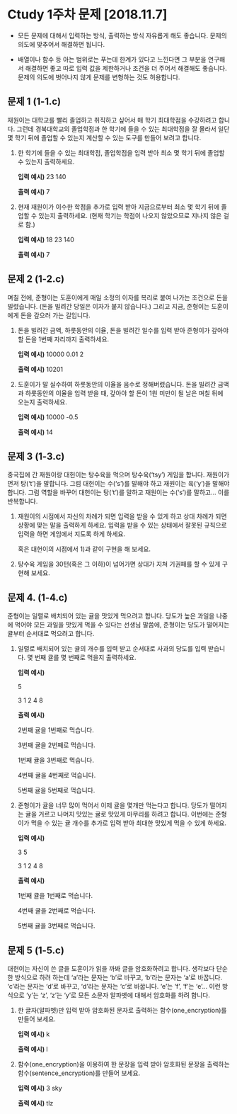 # Ctudy 1주차 문제 [2018.11.7]

* 모든 문제에 대해서 입력하는 방식, 출력하는 방식 자유롭게 해도 좋습니다. 문제의 의도에 맞추어서 해결하면 됩니다.

* 배열이나 함수 등 아는 범위로는 푸는데 한계가 있다고 느낀다면 그 부분을 연구해서 해결하면 좋고 따로 입력 값을 제한하거나 조건을 더 주어서 해결해도 좋습니다. 문제의 의도에 벗어나지 않게 문제를 변형하는 것도 허용합니다.

 

## 문제 1 (1-1.c)

재원이는 대학교를 빨리 졸업하고 취직하고 싶어서 매 학기 최대학점을 수강하려고 합니다. 그런데 경북대학교의 졸업학점과 한 학기에 들을 수 있는 최대학점을 잘 몰라서 일단 몇 학기 뒤에 졸업할 수 있는지 계산할 수 있는 도구를 만들어 보려고 합니다.

1. 한 학기에 들을 수 있는 최대학점, 졸업학점을 입력 받아 최소 몇 학기 뒤에 졸업할 수 있는지 출력하세요.

   **입력 예시)** 23 140

   **출력 예시)** 7

2. 현재 재원이가 이수한 학점을 추가로 입력 받아 지금으로부터 최소 몇 학기 뒤에 졸업할 수 있는지 출력하세요. (현재 학기는 학점이 나오지 않았으므로 지나지 않은 걸로 함.)

   **입력 예시)** 18 23 140

   **출력 예시)** 7

 

## 문제 2 (1-2.c)

며칠 전에, 준형이는 도훈이에게 매일 소정의 이자를 복리로 붙여 나가는 조건으로 돈을 빌렸습니다. (돈을 빌려간 당일은 이자가 붙지 않습니다.) 그리고 지금, 준형이는 도훈이에게 돈을 갚으러 가는 길입니다.

1. 돈을 빌려간 금액, 하룻동안의 이율, 돈을 빌려간 일수를 입력 받아 준형이가 갚아야 할 돈을 1번째 자리까지 출력하세요.

   **입력 예시)** 10000 0.01 2

   **출력 예시)** 10201

2. 도훈이가 말 실수하여 하룻동안의 이율을 음수로 정해버렸습니다. 돈을 빌려간 금액과 하룻동안의 이율을 입력 받을 때, 갚아야 할 돈이 1원 미만이 될 날은 며칠 뒤에 오는지 출력하세요.

   **입력 예시)** 10000 -0.5

   **출력 예시)** 14



## 문제 3 (1-3.c)

중국집에 간 재원이랑 대헌이는 탕수육을 먹으며 탕수육(‘tsy’) 게임을 합니다. 재원이가 먼저 탕(‘t’)을 말합니다. 그럼 대헌이는 수(‘s’)를 말해야 하고 재원이는 육(‘y’)을 말해야 합니다. 그럼 역할을 바꾸어 대헌이는 탕(‘t’)를 말하고 재원이는 수(‘s’)를 말하고… 이를 반복합니다.

1. 재원이의 시점에서 자신의 차례가 되면 입력을 받을 수 있게 하고 상대 차례가 되면 상황에 맞는 말을 출력하게 하세요. 입력을 받을 수 있는 상태에서 잘못된 규칙으로 입력을 하면 게임에서 지도록 하게 하세요. 

   혹은 대헌이의 시점에서 1)과 같이 구현을 해 보세요.

2. 탕수육 게임을 30턴(혹은 그 이하)이 넘어가면 상대가 지쳐 기권패를 할 수 있게 구현해 보세요.

 

## 문제 4. (1-4.c)

준형이는 일렬로 배치되어 있는 귤을 맛있게 먹으려고 합니다. 당도가 높은 과일을 나중에 먹어야 모든 과일을 맛있게 먹을 수 있다는 선생님 말씀에, 준형이는 당도가 떨어지는 귤부터 순서대로 먹으려고 합니다.

1. 일렬로 배치되어 있는 귤의 개수를 입력 받고 순서대로 사과의 당도를 입력 받습니다. 몇 번째 귤를 몇 번째로 먹을지 출력하세요.

   **입력 예시)**

   5

   3 1 2 4 8 

   **출력 예시)** 

   2번째 귤을 1번째로 먹습니다. 

   3번째 귤을 2번째로 먹습니다. 

   1번째 귤을 3번째로 먹습니다. 

   4번째 귤을 4번째로 먹습니다. 

   5번째 귤을 5번째로 먹습니다. 

2. 준형이가 귤을 너무 많이 먹어서 이제 귤을 몇개만 먹는다고 합니다. 당도가 떨어지는 귤을 거르고 나머지 맛있는 귤로 맛있게 마무리를 하려고 합니다. 이번에는 준형이가 먹을 수 있는 귤 개수를 추가로 입력 받아 최대한 맛있게 먹을 수 있게 하세요.

   **입력 예시)**

   3 5

   3 1 2 4 8

   **출력 예시)**

   1번째 귤을 1번째로 먹습니다.

   4번째 귤을 2번째로 먹습니다.

   5번째 귤을 3번째로 먹습니다.



## 문제 5 (1-5.c)

대헌이는 자신이 쓴 글을 도훈이가 읽을 까봐 글을 암호화하려고 합니다. 생각보다 단순한 방식으로 하려 하는데 ‘a’라는 문자는 ‘b’로 바꾸고, ‘b’라는 문자는 ‘a’로 바꿉니다. ‘c’라는 문자는 ‘d’로 바꾸고, ‘d’라는 문자는 ‘c’로 바꿉니다. ‘e’는 ‘f’, ‘f’는 ‘e’… 이런 방식으로 ‘y’는 ‘z’, ‘z’는 ‘y’로 모든 소문자 알파벳에 대해서 암호화를 하려 합니다.

1. 한 글자(알파벳)만 입력 받아 암호화된 문자로 출력하는 함수(one_encryption)를 만들어 보세요.

   **입력 예시)** k

   **출력 예시)** l

2. 함수(one_encryption)을 이용하여 한 문장을 입력 받아 암호화된 문장을 출력하는 함수(sentence_encryption)를 만들어 보세요.

   **입력 예시)** 3 sky

   **출력 예시)** tlz
